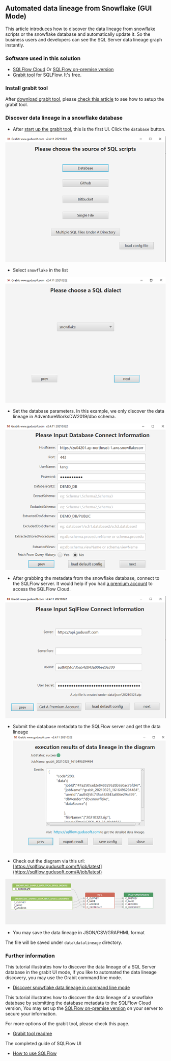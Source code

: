 ## Automated data lineage from Snowflake (GUI Mode)
This article introduces how to discover the data lineage from snowflake scripts or the snowflake database and automatically update it. 
So the business users and developers can see the SQL Server data lineage graph instantly.

### Software used in this solution
- [SQLFlow Cloud](https://sqlflow.gudusoft.com) Or [SQLFlow on-premise version](https://www.gudusoft.com/sqlflow-on-premise-version/)
- [Grabit tool](https://www.gudusoft.com/grabit/) for SQLFlow. It's free.


### Install grabit tool
After [download grabit tool](https://www.gudusoft.com/grabit/), please [check this article](https://github.com/sqlparser/sqlflow_public/tree/master/grabit) 
to see how to setup the grabit tool.

### Discover data lineage in a snowflake database
- After [start up the grabit tool](https://github.com/sqlparser/sqlflow_public/tree/master/grabit#running-the-grabit-tool), this is the first UI.
Click the `database` button.

![Grabit snowflake UI 1](grabit-snowflake-1.png)

-  Select `snowflake` in the list

![Grabit snowflake UI 2 database](grabit-snowflake-2-database.png)

- Set the database parameters. In this example, we only discover the data lineage in AdventureWorksDW2019/dbo schema.

![Grabit snowfalke UI 3 database parameters](grabit-snowflake-3-database-parameters.png)

- After grabbing the metadata from the snowflake database, connect to the SQLFlow server. 
It would help if you had [a premium account](https://github.com/sqlparser/sqlflow_public/blob/master/sqlflow-userid-secret.md) to access the SQLFlow Cloud.

![Grabit snowflake SQLFlow](grabit-snowflake-4-sqlflow.png)

- Submit the database metadata to the SQLFlow server and get the data lineage 
![Grabit snowflake SQLFlow result](grabit-snowfalke-5-sqlflow-result.png)

- Check out the diagram via this url: [https://sqlflow.gudusoft.com/#/job/latest](https://sqlflow.gudusoft.com/#/job/latest)

![Grabit snowflake data lineage result](grabit-snowflake-6-data-lineage-result.png)

- You may save the data lineage in JSON/CSV/GRAPHML format

The file will be saved under `data\datalineage` directory.

### Further information
This tutorial illustrates how to discover the data lineage of a SQL Server database in the grabit UI mode,
If you like to automated the data lineage discovery, you may use the Grabit command line mode.

- [Discover snowflake data lineage in command line mode](grabit-snowfalke-command-line.md)


This tutorial illustrates how to discover the data lineage of a snowflake database by submitting the database
metadata to the SQLFlow Cloud version, You may set up the [SQLFlow on-premise version](https://www.gudusoft.com/sqlflow-on-premise-version/)
on your server to secure your information.

For more options of the grabit tool, please check this page.
- [Grabit tool readme](https://github.com/sqlparser/sqlflow_public/tree/master/grabit)

The completed guide of SQLFlow UI
- [How to use SQLFlow](https://github.com/sqlparser/sqlflow_public/blob/master/sqlflow_guide.md)
